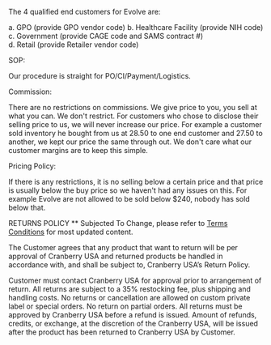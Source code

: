 The 4 qualified end customers for Evolve are: 

  a. GPO (provide GPO vendor code)
  b. Healthcare Facility (provide NIH code)  
  c. Government (provide CAGE code and SAMS contract #)  
  d. Retail (provide Retailer vendor code)  

SOP:

Our procedure is straight for PO/CI/Payment/Logistics. 

Commission:

There are no restrictions on commissions. We give price to you, 
you sell at what you can. We don't restrict. For customers who 
chose to disclose their selling price to us, we will never 
increase our price. For example a customer sold inventory he 
bought from us at 28.50 to one end customer and 27.50 to another, 
we kept our price the same through out. We don't care what our 
customer margins are to keep this simple.

Pricing Policy:

If there is any restrictions, it is no selling below a certain 
price and that price is usually below the buy price so we haven't 
had any issues on this. For example Evolve are not allowed to be 
sold below $240, nobody has sold below that.

RETURNS POLICY
** Subjected To Change, please refer to [Terms 
Conditions](https://www.cranberryusa.com/terms-conditions) for 
most updated content.

The Customer agrees that any product that want to return will be 
per approval of Cranberry USA and returned products be handled in 
accordance with, and shall be subject to, Cranberry USA’s Return 
Policy. 

Customer must contact Cranberry USA for approval prior to arrangement 
of return. All returns are subject to a 35% restocking fee, plus 
shipping and handling costs. No returns or cancellation are allowed 
on custom private label or special orders. No return on partial orders. 
All returns must be approved by Cranberry USA before a refund is issued. 
Amount of refunds, credits, or exchange, at the discretion of the 
Cranberry USA, will be issued after the product has been returned to 
Cranberry USA by Customer. 

